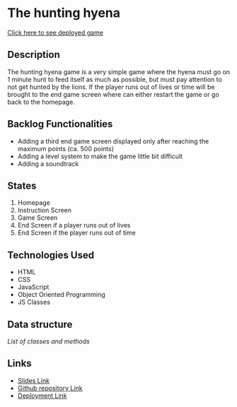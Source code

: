 # The hunting hyena

[Click here to see deployed game](http://github.com)

## Description

The hunting hyena game is a very simple game where the hyena must go on 1 minute hunt to feed itself as much as possible, but must pay attention to not get hunted by the lions. If the player runs out of lives or time will be brought to the end game screen where can either restart the game or go back to the homepage.

## Backlog Functionalities

- Adding a third end game screen displayed only after reaching the maximum points (ca. 500 points)
- Adding a level system to make the game little bit difficult
- Adding a soundtrack

## States

1. Homepage
2. Instruction Screen
3. Game Screen
4. End Screen if a player runs out of lives
5. End Screen if the player runs out of time

## Technologies Used

- HTML
- CSS
- JavaScript
- Object Oriented Programming
- JS Classes

## Data structure

_List of classes and methods_

## Links

- [Slides Link]()
- [Github repository Link](https://github.com/mirkoeffe/The-hunting-hyena/tree/day2)
- [Deployment Link]()
